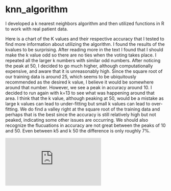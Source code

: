 # knn_algorithm
I developed a k nearest neighbors algorithm and then utilized functions in R to work with real patient data. 

Here is a chart of the K values and their respective accuracy that I tested to find more information about utilizing the algorithm. I found the results of the kvalues to be surprising. After reading more in the text I found that I should make the k value odd so there are no ties when the voting takes place. I repeated all the larger k numbers with similar odd numbers.  After noticing the peak at 50, I decided to go much higher, although computationally expensive, and aware that it is unreasonably high. Since the square root of our training data is around 25, which seems to be ubiquitously recommended as the desired k value, I believe it would be somewhere around that number. However, we see a peak in accuracy around 10. I decided to run again with k=13 to see what was happening around that area. I think that the k value, although peaking at 50, would be a mistake as large k values can lead to under-fitting but small k values can lead to over-fitting. We do find a valley right at the square root of the training data and perhaps that is the best since the accuracy is still relatively high but not peaked, indicating some other issues are occurring. We should also recognize the flucuations in accuracy are not great between the peaks of 10 and 50. Even between k5 and k 50 the difference is only roughly 7%. 

![knn_plot.pdf](https://github.com/reganJD/knn_algorithm/files/12457311/knn_plot.pdf)
